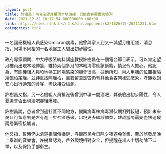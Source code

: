 ```yaml
---
layout: post
title: 許樹昌：可肯定望月樓現本地傳播　其他食客需盡快檢測
date: 2021-12-31 10:17:54.000000000 +08:00
link: https://news.rthk.hk/rthk/ch/component/k2/1626715-20211231.htm
categories: rthk
---
```


一名國泰機組人員感染Omicron病毒，他曾與家人到又一城望月樓用膳，消息指，同場不同枱的一名地盤工人驗出初步陽性。

政府專家顧問、中大呼吸系統科講座教授許樹昌在一個電台節目表示，可以肯定望月樓內出現本地傳播，維持兩個多月的本地清零應該斷纜，情況令人擔心。他認為，有關機組人員和地盤工同場感染的機會很高，據他所知，兩人用膳的位置相隔幾張枱距離，並非直接隔離枱，需要留意是否仍有其他食客同樣受感染，呼籲收到安心出行通知的食客，盡快接受檢測。

許樹昌又指，另一名機組人員抵港後曾到中環一間酒吧，其後驗出初步陽性，令人憂慮會否出現酒吧群組爆發。

許樹昌說，患者曾到過社區不同地方，變異病毒株病毒潛伏期相對較短，預計未來幾日可留意到是否有進一步社區感染，出現更多確診個案，建議當局需要盡快追蹤兩層緊密接觸者。

他又指，暫時仍未清楚相關傳播鏈，呼籲市民今日除夕夜避免聚集，至於旅發局晚上舉辦的音樂會，許樹昌認為，戶外環境相對安全，但提醒在場人士切勿除下口罩，以及保持手部衞生。
